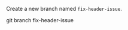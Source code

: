 Create a new branch named `fix-header-issue`.

<codeblock language="bash" type="exercise" testMode="fixedInput" matchSolutionCode="true">
  <code></code>

<solution>
git branch fix-header-issue
</solution>
</codeblock>
